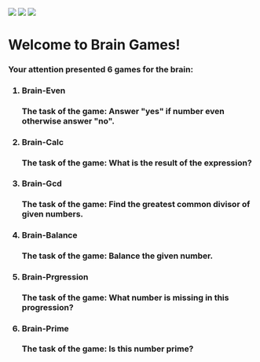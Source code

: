 <a href="https://codeclimate.com/github/nikitaivochkin/project-lvl1-s280/maintainability"><img src="https://api.codeclimate.com/v1/badges/14daa60c379d5bb766ad/maintainability" /></a>
<a href="https://codeclimate.com/github/nikitaivochkin/project-lvl1-s280/test_coverage"><img src="https://api.codeclimate.com/v1/badges/14daa60c379d5bb766ad/test_coverage" /></a>
<a href="https://travis-ci.org/nikitaivochkin/project-lvl1-s280"><img src="https://travis-ci.org/nikitaivochkin/project-lvl1-s280.svg?branch=master" /></a>

<h1>Welcome to Brain Games!</h1>
<h3>Your attention presented 6 games for the brain:<h3>
<ol>
    <li>
        <h4>Brain-Even</h4>
        <a>The task of the game: Answer "yes" if number even otherwise answer "no".<a>
    </li>
    <li>
        <h4>Brain-Calc</h4>
        <a>The task of the game: What is the result of the expression?<a>
    </li>
    <li>
        <h4>Brain-Gcd</h4>
        <a>The task of the game: Find the greatest common divisor of given numbers.<a>
    </li>
    <li>
        <h4>Brain-Balance</h4>
        <a>The task of the game: Balance the given number.<a>
    </li>
    <li>
        <h4>Brain-Prgression</h4>
        <a>The task of the game: What number is missing in this progression?<a>
    </li>
    <li>
        <h4>Brain-Prime</h4>
        <a>The task of the game: Is this number prime?<a>
    </li>
</ol>
